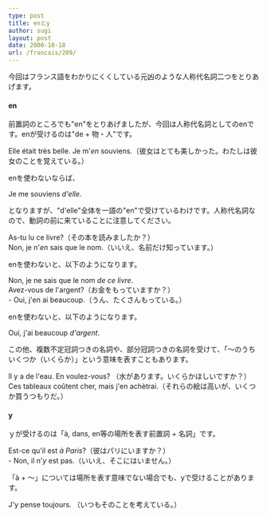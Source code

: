 ```yaml
---
type: post
title: enとy
author: sugi
layout: post
date: 2000-10-18
url: /francais/209/
---
```

今回はフランス語をわかりにくくしている元凶のような人称代名詞二つをとりあげます。

#### en

前置詞のところでも"en"をとりあげましたが、今回は人称代名詞としてのenです。enが受けるのは"de + 物・人"です。

<div class="example">
  Elle &eacute;tait tr&egrave;s belle. Je m'<em>en</em> souviens.（彼女はとても美しかった。わたしは彼女のことを覚えている。）
</div>

enを使わないならば、

<div class="example">
  Je me souviens <em>d'elle</em>.
</div>

となりますが、"d'elle"全体を一語の"en"で受けているわけです。人称代名詞なので、動詞の前に来ていることに注意してください。

<div class="example">
  As-tu lu ce livre?（その本を読みましたか？）
</div>

<div class="example">
  Non, je n'<em>en</em> sais que le nom.（いいえ、名前だけ知っています。）
</div>

enを使わないと、以下のようになります。

<div class="example">
  Non, je ne sais que le nom <em>de ce livre</em>.
</div>

<div class="example">
  Avez-vous de l'argent?（お金をもっていますか？）
</div>

<div class="example">
  - Oui, j'en ai beaucoup.（うん、たくさんもっている。）
</div>

enを使わないと、以下のようになります。

<div class="example">
  Oui, j'ai beaucoup <em>d'argent</em>.
</div>

この他、複数不定冠詞つきの名詞や、部分冠詞つきの名詞を受けて、「～のうちいくつか（いくらか）」という意味を表すこともあります。

<div class="example">
  Il y a de l'eau. En voulez-vous? （水があります。いくらかほしいですか？）
</div>

<div class="example">
  Ces tableaux co&ucirc;tent cher, mais j'en ach&egrave;trai.（それらの絵は高いが、いくつか買うつもりだ。）
</div>

#### y

ｙが受けるのは「&agrave;, dans, en等の場所を表す前置詞 + 名詞」です。

<div class="example">
  Est-ce qu'il est <em>&agrave; Paris</em>?（彼はパリにいますか？）
</div>

<div class="example">
  - Non, il n'<em>y</em> est pas.（いいえ、そこにはいません。）
</div>

「&agrave; + ～」については場所を表す意味でない場合でも、yで受けることがあります。

<div class="example">
  J'y pense toujours. （いつもそのことを考えている。）
</div>